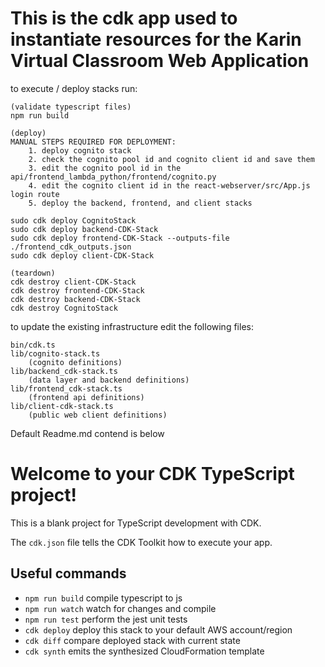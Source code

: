 # This is the cdk app used to instantiate resources for the Karin Virtual Classroom Web Application

to execute / deploy stacks run:
	
	(validate typescript files)
	npm run build

	(deploy)
	MANUAL STEPS REQUIRED FOR DEPLOYMENT:
		1. deploy cognito stack
		2. check the cognito pool id and cognito client id and save them
		3. edit the cognito pool id in the api/frontend_lambda_python/frontend/cognito.py
		4. edit the cognito client id in the react-webserver/src/App.js login route
		5. deploy the backend, frontend, and client stacks

	sudo cdk deploy CognitoStack
	sudo cdk deploy backend-CDK-Stack
	sudo cdk deploy frontend-CDK-Stack --outputs-file ./frontend_cdk_outputs.json
	sudo cdk deploy client-CDK-Stack

	(teardown)
	cdk destroy client-CDK-Stack
	cdk destroy frontend-CDK-Stack
	cdk destroy backend-CDK-Stack
	cdk destroy CognitoStack

to update the existing infrastructure edit the following files:

	bin/cdk.ts
	lib/cognito-stack.ts
		(cognito definitions)
	lib/backend_cdk-stack.ts
		(data layer and backend definitions)
	lib/frontend_cdk-stack.ts
		(frontend api definitions)
	lib/client-cdk-stack.ts
		(public web client definitions)

Default Readme.md contend is below

# Welcome to your CDK TypeScript project!

This is a blank project for TypeScript development with CDK.

The `cdk.json` file tells the CDK Toolkit how to execute your app.

## Useful commands

 * `npm run build`   compile typescript to js
 * `npm run watch`   watch for changes and compile
 * `npm run test`    perform the jest unit tests
 * `cdk deploy`      deploy this stack to your default AWS account/region
 * `cdk diff`        compare deployed stack with current state
 * `cdk synth`       emits the synthesized CloudFormation template
